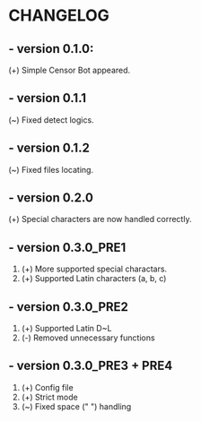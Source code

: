 # **CHANGELOG**

## - version 0.1.0:
(+) Simple Censor Bot appeared.

## - version 0.1.1
(~) Fixed detect logics.

## - version 0.1.2
(~) Fixed files locating.

## - version 0.2.0
(+) Special characters are now handled correctly.

## - version 0.3.0_PRE1
1. (+) More supported special charactars. 
2. (+) Supported Latin characters (a, b, c)

## - version 0.3.0_PRE2
1. (+) Supported Latin D~L
2. (-) Removed unnecessary functions

## - version 0.3.0_PRE3 + PRE4
1. (+) Config file
2. (+) Strict mode
3. (~) Fixed space (" ") handling
